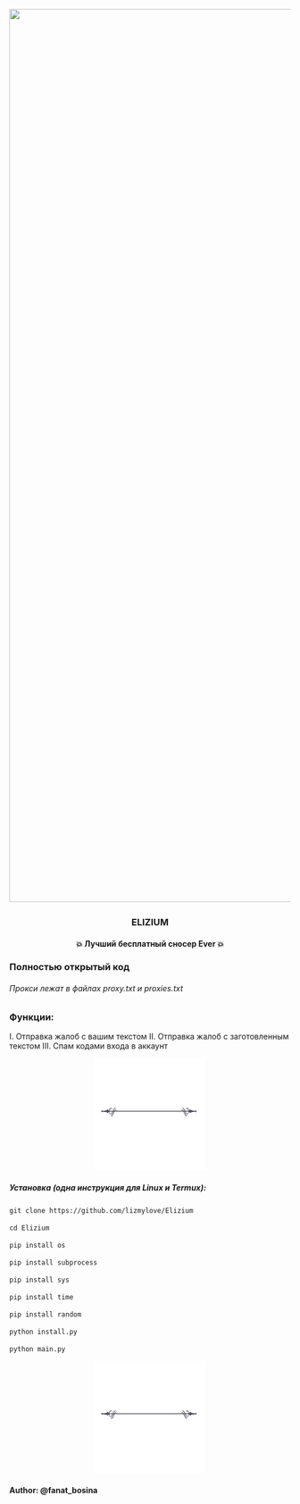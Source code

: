 <p align="center">
<img src="https://repository-images.githubusercontent.com/499265392/cdeb5cae-691b-49c7-9f65-56fc01d54813", width="800", height="1600">
</p>


### <p align="center">ELIZIUM</p>
#### <p align="center">💥 Лучший бесплатный сносер Ever 💥</p>

### Полностью открытый код

###### Прокси лежат в файлах proxy.txt и proxies.txt

### Функции:
I. Отправка жалоб с вашим текстом
II. Отправка жалоб с заготовленным текстом
III. Спам кодами входа в аккаунт




<p align="center">
<img src="https://github.com/lizmylove/Elizium/blob/main/png-klev-club-p-razdelitel-png-13.png", width="200", height="200">
</p>




##### Установка (одна инструкция для Linux и Termux):

`git clone https://github.com/lizmylove/Elizium`

`cd Elizium`

`pip install os`

`pip install subprocess`

`pip install sys`

`pip install time`

`pip install random`

`python install.py`

`python main.py`

<p align="center">
<img src="https://github.com/lizmylove/Elizium/blob/main/png-klev-club-p-razdelitel-png-13.png", width="200", height="200">
</p>

#### Author: @fanat_bosina


